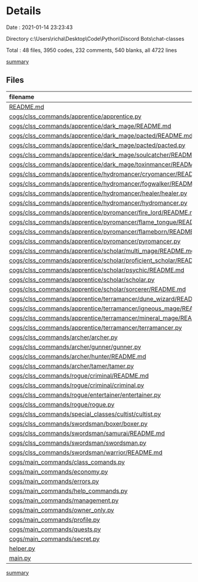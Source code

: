 # Details

Date : 2021-01-14 23:23:43

Directory c:\Users\richa\Desktop\Code\Python\Discord Bots\chat-classes

Total : 48 files,  3950 codes, 232 comments, 540 blanks, all 4722 lines

[summary](results.md)

## Files
| filename | language | code | comment | blank | total |
| :--- | :--- | ---: | ---: | ---: | ---: |
| [README.md](/README.md) | Markdown | 7 | 0 | 5 | 12 |
| [cogs/clss_commands/apprentice/apprentice.py](/cogs/clss_commands/apprentice/apprentice.py) | Python | 349 | 1 | 23 | 373 |
| [cogs/clss_commands/apprentice/dark_mage/README.md](/cogs/clss_commands/apprentice/dark_mage/README.md) | Markdown | 2 | 0 | 1 | 3 |
| [cogs/clss_commands/apprentice/dark_mage/pacted/README.md](/cogs/clss_commands/apprentice/dark_mage/pacted/README.md) | Markdown | 10 | 0 | 2 | 12 |
| [cogs/clss_commands/apprentice/dark_mage/pacted/pacted.py](/cogs/clss_commands/apprentice/dark_mage/pacted/pacted.py) | Python | 235 | 6 | 41 | 282 |
| [cogs/clss_commands/apprentice/dark_mage/soulcatcher/README.md](/cogs/clss_commands/apprentice/dark_mage/soulcatcher/README.md) | Markdown | 2 | 0 | 1 | 3 |
| [cogs/clss_commands/apprentice/dark_mage/toxinmancer/README.md](/cogs/clss_commands/apprentice/dark_mage/toxinmancer/README.md) | Markdown | 2 | 0 | 1 | 3 |
| [cogs/clss_commands/apprentice/hydromancer/cryomancer/README.md](/cogs/clss_commands/apprentice/hydromancer/cryomancer/README.md) | Markdown | 2 | 0 | 1 | 3 |
| [cogs/clss_commands/apprentice/hydromancer/fogwalker/README.md](/cogs/clss_commands/apprentice/hydromancer/fogwalker/README.md) | Markdown | 2 | 0 | 1 | 3 |
| [cogs/clss_commands/apprentice/hydromancer/healer/healer.py](/cogs/clss_commands/apprentice/hydromancer/healer/healer.py) | Python | 49 | 1 | 8 | 58 |
| [cogs/clss_commands/apprentice/hydromancer/hydromancer.py](/cogs/clss_commands/apprentice/hydromancer/hydromancer.py) | Python | 115 | 1 | 19 | 135 |
| [cogs/clss_commands/apprentice/pyromancer/fire_lord/README.md](/cogs/clss_commands/apprentice/pyromancer/fire_lord/README.md) | Markdown | 2 | 0 | 1 | 3 |
| [cogs/clss_commands/apprentice/pyromancer/flame_tongue/README.md](/cogs/clss_commands/apprentice/pyromancer/flame_tongue/README.md) | Markdown | 2 | 0 | 1 | 3 |
| [cogs/clss_commands/apprentice/pyromancer/flameborn/README.md](/cogs/clss_commands/apprentice/pyromancer/flameborn/README.md) | Markdown | 2 | 0 | 1 | 3 |
| [cogs/clss_commands/apprentice/pyromancer/pyromancer.py](/cogs/clss_commands/apprentice/pyromancer/pyromancer.py) | Python | 197 | 11 | 24 | 232 |
| [cogs/clss_commands/apprentice/scholar/multi_mage/README.md](/cogs/clss_commands/apprentice/scholar/multi_mage/README.md) | Markdown | 2 | 0 | 1 | 3 |
| [cogs/clss_commands/apprentice/scholar/proficient_scholar/README.md](/cogs/clss_commands/apprentice/scholar/proficient_scholar/README.md) | Markdown | 2 | 0 | 1 | 3 |
| [cogs/clss_commands/apprentice/scholar/psychic/README.md](/cogs/clss_commands/apprentice/scholar/psychic/README.md) | Markdown | 2 | 0 | 1 | 3 |
| [cogs/clss_commands/apprentice/scholar/scholar.py](/cogs/clss_commands/apprentice/scholar/scholar.py) | Python | 103 | 1 | 14 | 118 |
| [cogs/clss_commands/apprentice/scholar/sorcerer/README.md](/cogs/clss_commands/apprentice/scholar/sorcerer/README.md) | Markdown | 2 | 0 | 1 | 3 |
| [cogs/clss_commands/apprentice/terramancer/dune_wizard/README.md](/cogs/clss_commands/apprentice/terramancer/dune_wizard/README.md) | Markdown | 2 | 0 | 1 | 3 |
| [cogs/clss_commands/apprentice/terramancer/igneous_mage/README.md](/cogs/clss_commands/apprentice/terramancer/igneous_mage/README.md) | Markdown | 2 | 0 | 1 | 3 |
| [cogs/clss_commands/apprentice/terramancer/mineral_mage/README.md](/cogs/clss_commands/apprentice/terramancer/mineral_mage/README.md) | Markdown | 2 | 0 | 1 | 3 |
| [cogs/clss_commands/apprentice/terramancer/terramancer.py](/cogs/clss_commands/apprentice/terramancer/terramancer.py) | Python | 255 | 1 | 41 | 297 |
| [cogs/clss_commands/archer/archer.py](/cogs/clss_commands/archer/archer.py) | Python | 90 | 1 | 5 | 96 |
| [cogs/clss_commands/archer/gunner/gunner.py](/cogs/clss_commands/archer/gunner/gunner.py) | Python | 52 | 1 | 4 | 57 |
| [cogs/clss_commands/archer/hunter/README.md](/cogs/clss_commands/archer/hunter/README.md) | Markdown | 2 | 0 | 1 | 3 |
| [cogs/clss_commands/archer/tamer/tamer.py](/cogs/clss_commands/archer/tamer/tamer.py) | Python | 50 | 3 | 4 | 57 |
| [cogs/clss_commands/rogue/criminal/README.md](/cogs/clss_commands/rogue/criminal/README.md) | Markdown | 2 | 0 | 1 | 3 |
| [cogs/clss_commands/rogue/criminal/criminal.py](/cogs/clss_commands/rogue/criminal/criminal.py) | Python | 108 | 1 | 13 | 122 |
| [cogs/clss_commands/rogue/entertainer/entertainer.py](/cogs/clss_commands/rogue/entertainer/entertainer.py) | Python | 99 | 1 | 16 | 116 |
| [cogs/clss_commands/rogue/rogue.py](/cogs/clss_commands/rogue/rogue.py) | Python | 82 | 1 | 5 | 88 |
| [cogs/clss_commands/special_classes/cultist/cultist.py](/cogs/clss_commands/special_classes/cultist/cultist.py) | Python | 227 | 2 | 22 | 251 |
| [cogs/clss_commands/swordsman/boxer/boxer.py](/cogs/clss_commands/swordsman/boxer/boxer.py) | Python | 53 | 1 | 9 | 63 |
| [cogs/clss_commands/swordsman/samurai/README.md](/cogs/clss_commands/swordsman/samurai/README.md) | Markdown | 2 | 0 | 1 | 3 |
| [cogs/clss_commands/swordsman/swordsman.py](/cogs/clss_commands/swordsman/swordsman.py) | Python | 113 | 1 | 6 | 120 |
| [cogs/clss_commands/swordsman/warrior/README.md](/cogs/clss_commands/swordsman/warrior/README.md) | Markdown | 2 | 0 | 1 | 3 |
| [cogs/main_commands/class_comands.py](/cogs/main_commands/class_comands.py) | Python | 138 | 5 | 23 | 166 |
| [cogs/main_commands/economy.py](/cogs/main_commands/economy.py) | Python | 241 | 7 | 27 | 275 |
| [cogs/main_commands/errors.py](/cogs/main_commands/errors.py) | Python | 36 | 9 | 19 | 64 |
| [cogs/main_commands/help_commands.py](/cogs/main_commands/help_commands.py) | Python | 83 | 1 | 9 | 93 |
| [cogs/main_commands/management.py](/cogs/main_commands/management.py) | Python | 85 | 112 | 12 | 209 |
| [cogs/main_commands/owner_only.py](/cogs/main_commands/owner_only.py) | Python | 62 | 1 | 10 | 73 |
| [cogs/main_commands/profile.py](/cogs/main_commands/profile.py) | Python | 139 | 8 | 24 | 171 |
| [cogs/main_commands/quests.py](/cogs/main_commands/quests.py) | Python | 56 | 1 | 8 | 65 |
| [cogs/main_commands/secret.py](/cogs/main_commands/secret.py) | Python | 43 | 1 | 10 | 54 |
| [helper.py](/helper.py) | Python | 498 | 33 | 79 | 610 |
| [main.py](/main.py) | Python | 337 | 20 | 39 | 396 |

[summary](results.md)